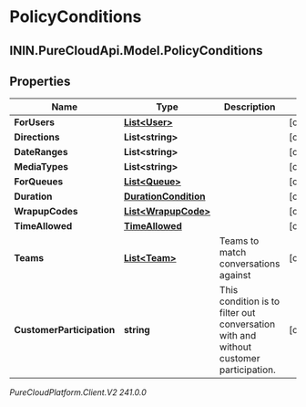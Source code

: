 # PolicyConditions

## ININ.PureCloudApi.Model.PolicyConditions

## Properties

|Name | Type | Description | Notes|
|------------ | ------------- | ------------- | -------------|
| **ForUsers** | [**List&lt;User&gt;**](User) |  | [optional] |
| **Directions** | **List&lt;string&gt;** |  | [optional] |
| **DateRanges** | **List&lt;string&gt;** |  | [optional] |
| **MediaTypes** | **List&lt;string&gt;** |  | [optional] |
| **ForQueues** | [**List&lt;Queue&gt;**](Queue) |  | [optional] |
| **Duration** | [**DurationCondition**](DurationCondition) |  | [optional] |
| **WrapupCodes** | [**List&lt;WrapupCode&gt;**](WrapupCode) |  | [optional] |
| **TimeAllowed** | [**TimeAllowed**](TimeAllowed) |  | [optional] |
| **Teams** | [**List&lt;Team&gt;**](Team) | Teams to match conversations against | [optional] |
| **CustomerParticipation** | **string** | This condition is to filter out conversation with and without customer participation. | [optional] |



_PureCloudPlatform.Client.V2 241.0.0_
